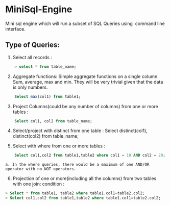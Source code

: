 # MiniSql-Engine
Mini​ sql engine which will run a subset of SQL Queries using ​ command line interface​.

## Type of Queries:​​
1. Select all records :
```sql
	> select * from table_name;
```
2. Aggregate functions: Simple aggregate functions on a single column. Sum, average, max and min. They will be very trivial given that the data is only numbers.
```sql
	Select max(col1) from table1;
```
3. Project Columns(could be any number of columns) from one or more tables :
```sql
	Select col1, col2 from table_name;
```
4. Select/project with distinct from one table : Select distinct(col1), distinct(col2) from table_name;

5. Select with where from one or more tables :
```sql
	Select col1,col2 from table1,table2 where col1 = 10 AND col2 = 20;
```
	a. In the where queries, there would be a maximum of one AND/OR operator with no NOT operators.
6. Projection of one or more(including all the columns) from two tables with one join:
condition :
```sql
> Select * from table1, table2 where table1.col1=table2.col2;
> Select col1,col2 from table1,table2 where table1.col1=table2.col2;
```
